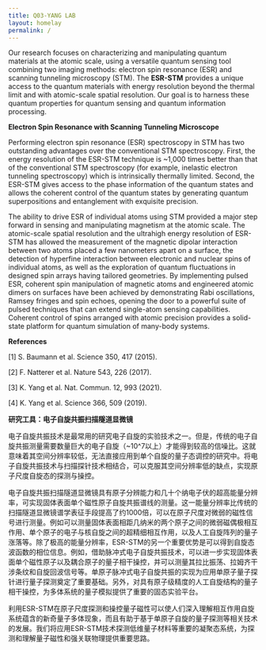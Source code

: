 ```yaml
---
title: Q03-YANG LAB
layout: homelay
permalink: /
---
```


Our research focuses on characterizing and manipulating quantum materials at the atomic scale, using a versatile quantum sensing tool combining two imaging methods: electron spin resonance (ESR) and scanning tunneling microscopy (STM). The **ESR-STM** provides a unique access to the quantum materials with energy resolution beyond the thermal limit and with atomic-scale spatial resolution. Our goal is to harness these quantum properties for quantum sensing and quantum information processing. 

**Electron Spin Resonance with Scanning Tunneling Microscope**

Performing electron spin resonance (ESR) spectroscopy in STM has two outstanding advantages over the conventional STM spectroscopy. First, the energy resolution of the ESR-STM technique is ~1,000 times better than that of the conventional STM spectroscopy (for example, inelastic electron tunneling spectroscopy) which is intrinsically thermally limited. Second, the ESR-STM gives access to the phase information of the quantum states and allows the coherent control of the quantum states by generating quantum superpositions and entanglement with exquisite precision.

The ability to drive ESR of individual atoms using STM provided a major step forward in sensing and manipulating magnetism at the atomic scale. The atomic-scale spatial resolution and the ultrahigh energy resolution of ESR-STM has allowed the measurement of the magnetic dipolar interaction between two atoms placed a few nanometers apart on a surface, the detection of hyperfine interaction between electronic and nuclear spins of individual atoms, as well as the exploration of quantum fluctuations in designed spin arrays having tailored geometries. By implementing pulsed ESR, coherent spin manipulation of magnetic atoms and engineered atomic dimers on surfaces have been achieved by demonstrating Rabi oscillations, Ramsey fringes and spin echoes, opening the door to a powerful suite of pulsed techniques that can extend single-atom sensing capabilities. Coherent control of spins arranged with atomic precision provides a solid-state platform for quantum simulation of many-body systems.

**References**

[1]  S. Baumann et al. Science 350, 417 (2015). 

[2]  F. Natterer et al. Nature 543, 226 (2017). 

[3]  K. Yang et al. Nat. Commun. 12, 993 (2021). 

[4]  K. Yang et al. Science 366, 509 (2019).


**研究工具：电子自旋共振扫描隧道显微镜**

电子自旋共振技术是最常用的研究电子自旋的实验技术之一。但是，传统的电子自旋共振测量需要数量巨大的电子自旋（~10^7以上）才能得到较高的信噪比。这就意味着其空间分辨率较低，无法直接应用到单个自旋的量子态调控的研究中。将电子自旋共振技术与扫描探针技术相结合，可以克服其空间分辨率低的缺点，实现原子尺度自旋态的探测与操控。

电子自旋共振扫描隧道显微镜具有原子分辨能力和几十个纳电子伏的超高能量分辨率，可实现固体表面单个磁性原子自旋共振谱线的测量。这一能量分辨率比传统的扫描隧道显微镜谱学表征手段提高了约1000倍，可以在原子尺度对微弱的磁性信号进行测量。例如可以测量固体表面相距几纳米的两个原子之间的微弱磁偶极相互作用、单个原子的电子与核自旋之间的超精细相互作用，以及人工自旋阵列的量子涨落等。除了极高的能量分辨率，ESR-STM的另一个重要优势是可以得到自旋态波函数的相位信息。例如，借助脉冲式电子自旋共振技术，可以进一步实现固体表面单个磁性原子以及耦合原子的量子相干操控，并可以测量其拉比振荡、拉姆齐干涉条纹和自旋回波信号等。单原子脉冲式电子自旋共振的实现为应用单原子量子探针进行量子探测奠定了重要基础。另外，对具有原子级精度的人工自旋结构的量子相干操控，为多体系统的量子模拟提供了重要的固态实验平台。

利用ESR-STM在原子尺度探测和操控量子磁性可以使人们深入理解相互作用自旋系统蕴含的新奇量子多体现象，而且有助于基于单原子自旋的量子探测等相关技术的发展。我们将应用ESR-STM技术探测低维量子材料等重要的凝聚态系统，为探测和理解量子磁性和强关联物理提供重要思路。